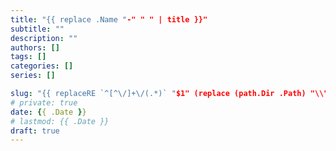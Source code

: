 ```yaml
---
title: "{{ replace .Name "-" " " | title }}"
subtitle: ""
description: ""
authors: []
tags: []
categories: []
series: []

slug: "{{ replaceRE `^[^\/]+\/(.*)` "$1" (replace (path.Dir .Path) "\\" "/") }}/{{ .Name }}"
# private: true
date: {{ .Date }}
# lastmod: {{ .Date }}
draft: true
---
```


